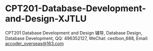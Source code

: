 # CPT201-Database-Development-and-Design-XJTLU
CPT201 Database Development and Design 辅导, Database Design, Database Development, QQ: 496352127, WeChat: cestbon_688, Email: accoder_overseas@163.com
